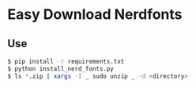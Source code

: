 # Easy Download Nerdfonts 

## Use
```bash
$ pip install -r requirements.txt
$ python install_nerd_fonts.py
$ ls *.zip | xargs -I _ sudo unzip _ -d <directory>
```
